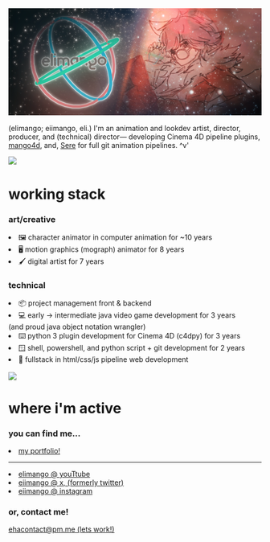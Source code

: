 <html>
  <head>
    <div>
      <img src="/header4x.png">
    </div>
  </head>
  <body>
    <div>
      <p>
      (elimango; eiimango, eli.) I'm an animation and lookdev artist, director, producer, and (technical) director— developing Cinema 4D pipeline plugins, <a href="https://github.com/elimango/mango4d">mango4d</a>, and, <a href="https://github.com/elimango/sere">Sere</a> for full git animation pipelines. ^v'
      </p>
    </div>
    <div>
      <a href="https://github.com/elimango/github-readme-stats">
<img height=160 src="https://github-readme-stats.vercel.app/api?username=elimango&card_width=768&theme=dracula&hide=prs,issues,contribs&hide_title=true&include_all_commits=true"/>
      </a>
      <h1>
        working stack
      </h1>
      <p>
        <h3>art/creative</h3>
        <li><a>🖼️ character animator in computer animation for ~10 years<a></li>
        <li><a>🖥️ motion graphics (mograph) animator for 8 years<a></li>
        <li><a>🖌️ digital artist for 7 years<a></li>
        <h3>technical</h3>
        <li><a>📦 project management front & backend<a></li> 
        <li><a>💻 early -> intermediate java video game development for 3 years<a></li>
          (and proud java object notation wrangler)
        <li><a>⌨️ python 3 plugin development for Cinema 4D (c4dpy) for 3 years<a></li>
        <li><a>🪟 shell, powershell, and python script + git development for 2 years<a></li>
        <li><a>🛜 fullstack in html/css/js pipeline web development<a></li>
      </p>
      <a href="https://github.com/elimango/github-readme-stats">
<img height=512 align="center" src="https://github-readme-stats.vercel.app/api/wakatime?username=elimango&show_icons=true&theme=dracula&hide_title=true&card_width=3200"/>
      </a> 
      <h1>
        where i'm active
      </h1>
      <h3>
        you can find me...
      </h3>
        <li><a href="https://elimango.art" data-page="contact">my portfolio!</a></li>
        <hr></hr>
        <li><a href="https://www.youtube.com/@elimango">elimango @ youTtube</a></li>
        <li><a href="https://www.x.com/eiimango">eiimango @ x, (formerly twitter)</a></li>
        <li><a href="https://www.instagram.com/eiimango">eiimango @ instagram</a></li>
      <h3>
        or, contact me!
      </h3>
      <p>
        <a href="mailto:ehacontact@pm.me">ehacontact@pm.me (lets work!)
      </p>
    <div>
  </body>
</html>

